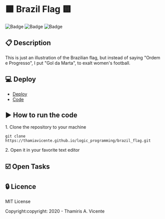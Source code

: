 #  :green_square: Brazil Flag :yellow_square:

![Badge](https://img.shields.io/static/v1?label=Status&message=Conclued&color=brigthgreen&style=flat&logo=STATUS)
![Badge](https://img.shields.io/static/v1?label=Licence&message=MIT&color=blueviolet&style=flat&logo=MIT)
![Badge](https://img.shields.io/static/v1?label=Language&message=JavaScript&color=yellow&style=flat&logo=Javascript)

## :clipboard: Description

<p>This is just an illustration of the Brazilian flag, but instead of saying "Ordem e Progresso", I put "Gol da Marta", to exalt women's football.</p>

## :computer: Deploy
- [Deploy](https://thamiavicente.github.io/logic_programming/brazil_flag/brazil_flag.html)
- [Code](https://thamiavicente.github.io/brazil_flag/brazil_flag)

## :arrow_forward: How to run the code
<p>1. Clone the repository to your machine</p>

```
git clone https://thamiavicente.github.io/logic_programming/brazil_flag.git
```
<p>2. Open it in your favorite text editor</p>

## :ballot_box_with_check: Open Tasks

## :lock: Licence

<p>MIT License</p>
<p>Copyright:copyright: 2020 - Thamiris A. Vicente</p>
